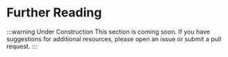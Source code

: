 # Further Reading

:::warning Under Construction
This section is coming soon. If you have suggestions for additional resources, please open an issue or submit a pull request.
:::